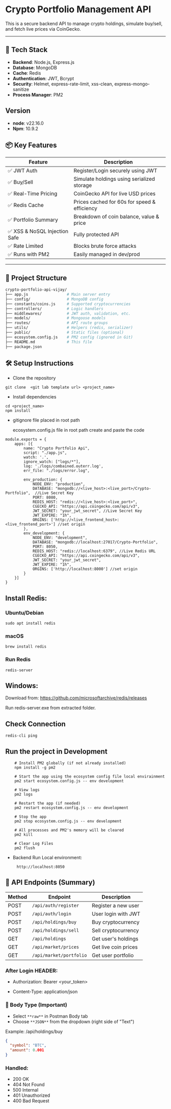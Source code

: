 # Crypto Portfolio Management API

This is a secure backend API to manage crypto holdings, simulate buy/sell, and fetch live prices via CoinGecko.

---


## 🧰 Tech Stack

- **Backend**: Node.js, Express.js
- **Database**: MongoDB
- **Cache**: Redis
- **Authentication**: JWT, Bcrypt
- **Security**: Helmet, express-rate-limit, xss-clean, express-mongo-sanitize
- **Process Manager**: PM2


## Version
- **node**: v22.16.0
- **Npm**: 10.9.2

## 📦 Key Features

| Feature | Description |
|--------|-------------|
| ✅ JWT Auth | Register/Login securely using JWT |
| ✅ Buy/Sell | Simulate holdings using serialized storage |
| ✅ Real-Time Pricing | CoinGecko API for live USD prices |
| ✅ Redis Cache | Prices cached for 60s for speed & efficiency |
| ✅ Portfolio Summary | Breakdown of coin balance, value & price |
| ✅ XSS & NoSQL Injection Safe | Fully protected API |
| ✅ Rate Limited | Blocks brute force attacks |
| ✅ Runs with PM2 | Easily managed in dev/prod |

---

## 📁 Project Structure
```bash
crypto-portfolio-api-vijay/
├── app.js                 # Main server entry
├── config/                # MongoDB config
├── constants/coins.js     # Supported cryptocurrencies
├── controllers/           # Logic handlers
├── middlewares/           # JWT auth, validation, etc.
├── models/                # Mongoose models
├── routes/                # API route groups
├── utils/                 # Helpers (redis, serializer)
├── public/                # Static files (optional)
├── ecosystem.config.js    # PM2 config (ignored in Git)
├── README.md              # This file
├── package.json

```



## 🛠 Setup Instructions

- Clone the repository
```
git clone  <git lab template url> <project_name>
```

- Install dependencies
```
cd <project_name>
npm install
```

- gitignore file placed in root path

  ecosystem.config.js file in root path create and paste the code
```
module.exports = {
	apps: [{
		name: "Crypto Portfolio Api",
		script: "./app.js",
		watch: '.',
		ignore_watch: ["logs/*"],
		log: './logs/combained.outerr.log',
		err_file: "./logs/error.log",

		env_production: {
			NODE_ENV: "production",
			DATABASE: "mongodb://<live_host>:<live_port>/Crypto-Portfolio",  //Live Secret Key
			PORT: 8080,
			REDIS_HOST: "redis://<live_host>:<live_port>",
			CGECKO_API: "https://api.coingecko.com/api/v3",
			JWT_SECRET: "your_jwt_secret", //Live Secret Key
			JWT_EXPIRE: "1h",
			ORGINS: ['http://<live_frontend_host>:<live_frontend_port>'] //set origin
		},
		env_development: {
			NODE_ENV: "development",
			DATABASE: "mongodb://localhost:27017/Crypto-Portfolio", 
			PORT: 8050,
			REDIS_HOST: "redis://localhost:6379", //Live Redis URL
			CGECKO_API: "https://api.coingecko.com/api/v3",
			JWT_SECRET: "your_jwt_secret",  
			JWT_EXPIRE: "1h",
			ORGINS: ['http://localhost:8000'] //set origin
		}
	}]
}
```


## Install Redis:

### Ubuntu/Debian
    sudo apt install redis  
    
### macOS
    brew install redis

### Run Redis
    redis-server               

## Windows:
Download from: https://github.com/microsoftarchive/redis/releases

Run redis-server.exe from extracted folder.

## Check Connection
   
    redis-cli ping
 

## Run the project in Development
```
    # Install PM2 globally (if not already installed)
    npm install -g pm2

    # Start the app using the ecosystem config file local envirainment
    pm2 start ecosystem.config.js -- env development

    # View logs
    pm2 logs

    # Restart the app (if needed)
    pm2 restart ecosystem.config.js -- env development

    # Stop the app
    pm2 stop ecosystem.config.js -- env development

    # All processes and PM2's memory will be cleared
    pm2 kill

    # Clear Log Files
    pm2 flush

```
- Backend Run Local environment:
```
     http://localhost:8050
```

## 🔗 API Endpoints (Summary)

| Method | Endpoint                 | Description             |
|--------|--------------------------|-------------------------|
| POST   | `/api/auth/register`     | Register a new user     |
| POST   | `/api/auth/login`        | User login with JWT     |
| POST   | `/api/holdings/buy`      | Buy cryptocurrency      |
| POST   | `/api/holdings/sell`     | Sell cryptocurrency     |
| GET    | `/api/holdings`          | Get user's holdings     |
| GET    | `/api/market/prices`     | Get live coin prices    |
| GET    | `/api/market/portfolio`  | Get user portfolio      |


### After Login HEADER:
- Authorization: Bearer <your_token>

- Content-Type: application/json

### 🧪 Body Type (Important)

- Select `**raw**` in Postman Body tab
- Choose `**JSON**` from the dropdown (right side of "Text")

Example:  /api/holdings/buy

```json
{
  "symbol": "BTC",
  "amount": 0.001
}
```

### Handled:
- 200 OK
- 404 Not Found
- 500 Internal
- 401 Unauthorized
- 400 Bad Request